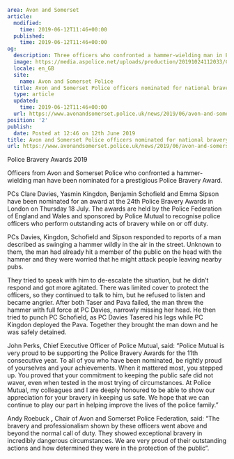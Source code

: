 ```yaml
area: Avon and Somerset
article:
  modified:
    time: 2019-06-12T11:46+00:00
  published:
    time: 2019-06-12T11:46+00:00
og:
  description: Three officers who confronted a hammer-wielding man in Bristol have been nominated for a bravery award.
  image: https://media.aspolice.net/uploads/production/20191024112033/Capture.jpg.jpg
  locale: en_GB
  site:
    name: Avon and Somerset Police
  title: Avon and Somerset Police officers nominated for national bravery award | Avon and Somerset Police
  type: article
  updated:
    time: 2019-06-12T11:46+00:00
  url: https://www.avonandsomerset.police.uk/news/2019/06/avon-and-somerset-police-officers-nominated-for-national-bravery-award/
position: '2'
publish:
  date: Posted at 12:46 on 12th June 2019
title: Avon and Somerset Police officers nominated for national bravery award | Avon and Somerset Police
url: https://www.avonandsomerset.police.uk/news/2019/06/avon-and-somerset-police-officers-nominated-for-national-bravery-award/
```

Police Bravery Awards 2019

Officers from Avon and Somerset Police who confronted a hammer-wielding man have been nominated for a prestigious Police Bravery Award.

PCs Clare Davies, Yasmin Kingdon, Benjamin Schofield and Emma Sipson have been nominated for an award at the 24th Police Bravery Awards in London on Thursday 18 July. The awards are held by the Police Federation of England and Wales and sponsored by Police Mutual to recognise police officers who perform outstanding acts of bravery while on or off duty.

PCs Davies, Kingdon, Schofield and Sipson responded to reports of a man described as swinging a hammer wildly in the air in the street. Unknown to them, the man had already hit a member of the public on the head with the hammer and they were worried that he might attack people leaving nearby pubs.

They tried to speak with him to de-escalate the situation, but he didn’t respond and got more agitated. There was limited cover to protect the officers, so they continued to talk to him, but he refused to listen and became angrier. After both Taser and Pava failed, the man threw the hammer with full force at PC Davies, narrowly missing her head. He then tried to punch PC Schofield, as PC Davies Tasered his legs while PC Kingdon deployed the Pava. Together they brought the man down and he was safely detained.

John Perks, Chief Executive Officer of Police Mutual, said: “Police Mutual is very proud to be supporting the Police Bravery Awards for the 11th consecutive year. To all of you who have been nominated, be rightly proud of yourselves and your achievements. When it mattered most, you stepped up. You proved that your commitment to keeping the public safe did not waver, even when tested in the most trying of circumstances. At Police Mutual, my colleagues and I are deeply honoured to be able to show our appreciation for your bravery in keeping us safe. We hope that we can continue to play our part in helping improve the lives of the police family.”

Andy Roebuck **,** Chair of Avon and Somerset Police Federation, said: “The bravery and professionalism shown by these officers went above and beyond the normal call of duty. They showed exceptional bravery in incredibly dangerous circumstances. We are very proud of their outstanding actions and how determined they were in the protection of the public”.
